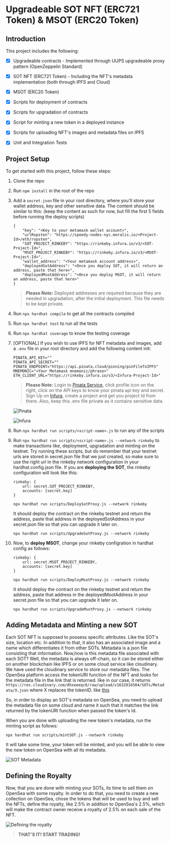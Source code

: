 # Upgradeable SOT NFT (ERC721 Token) & MSOT (ERC20 Token)

## Introduction

This project includes the following:

- [x] Upgradeable contracts - Implemented through UUPS upgradeable proxy pattern (OpenZeppelin Standard)

- [x] SOT NFT (ERC721 Token) - Including the NFT's metadata implementation (both through IPFS and Cloud)

- [x] MSOT (ERC20 Token)

- [x] Scripts for deployment of contracts 

- [x] Scripts for upgradation of contracts

- [x] Script for minting a new token in a deployed instance

- [x] Scripts for uploading NFT's images and metadata files on IPFS

- [x] Unit and Integration Tests

## Project Setup

To get started with this project, follow these steps:
    
1. Clone the repo

2. Run `npm install` in the root of the repo

3. Add a `secret.json` file in your root directory, where you'll store your wallet address, key and other sensitive data. The content should be similar to this: (keep the content as such for now, but fill the first 5 fields before running the deploy scripts)

    ```
    {
        "key": "<Key to your metamask wallet account>",
        "urlRopsten": "https://speedy-nodes-nyc.moralis.io/<Project-Id>/eth/ropsten",
        "SOT_PROJECT_RINKEBY": "https://rinkeby.infura.io/v3/<SOT-Project-Id>",
        "MSOT_PROJECT_RINKEBY": "https://rinkeby.infura.io/v3/<MSOT-Project-Id>",
        "wallet_address": "<Your metamask account address>",
        "deployedSotAddress": "<Once you deploy SOT, it will return an address, paste that here>",
        "deployedMsotAddress": "<Once you deploy MSOT, it will return an address, paste that here>"
    }
    ```
   > **Please Note:**  Deployed addresses are required because they are needed in upgradation, after the initial deployment. This file needs to be kept private.

4. Run `npx hardhat compile` to get all the contracts compiled

5. Run `npx hardhat test` to run all the tests

6. Run `npx hardhat coverage` to know the testing coverage

7. [OPTIONAL] If you wish to use IPFS for NFT metadata and images, add a `.env` file in your root directory and add the following content init:
    ```
    PINATA_API_KEY=""
    PINATA_API_SECRET=""
    PINATA_ENDPOINT="https://api.pinata.cloud/pinning/pinFileToIPFS"
    MNEMONIC="<Your Metamask mnemonic/phrase>"
    ETH_CLIENT_URL="https://rinkeby.infura.io/v3/<Infura-Project-Id>"
    ```
   > **Please Note:**  Login to [Pinata Service](https://app.pinata.cloud/), click profile icon on the right, click on the API keys to know your pinata api key and secret. Sign Up on [Infura](https://infura.io/), create a project and get you project Id from there. Also, keep this .env file private as it contains sensitive data.   
   
    ![Pinata](https://static.slab.com/prod/uploads/7adb25ff/posts/images/J__0NjUkj_6BObi1Q4Q3eRe6.png)

    ![Infura](https://www.trufflesuite.com/img/tutorials/infura/infura-project-details.png)

8. Run `npx hardhat run scripts/<script-name>.js` to run any of the scripts

9. Run `npx hardhat run scripts/<script-name>.js --network rinkeby` to make transactions like, deployment, upgradation and minting on the testnet. Try running these scripts, but do remember that your testnet urls are stored in secret.json file that we just created, so make sure to use the right url in the rinkeby network configuration in your hardhat.config.json file. If you are **deploying the SOT**, the rinkeby configuration will look like this: 

    ```
    rinkeby: {
        url: secret.SOT_PROJECT_RINKEBY, 
        accounts: [secret.key] 
    }
    ```

    `npx hardhat run scripts/DeploySotProxy.js --network rinkeby`

   It should deploy the contract on the rinkeby testnet and return the address, paste that address in the deployedSotAddress in your secret.json file so that you can upgrade it later on.

    `npx hardhat run scripts/UpgradeSotProxy.js --network rinkeby`

10. Now, to **deploy MSOT**, change your rinkeby configration in hardhat config as follows:

    ```
    rinkeby: {
        url: secret.MSOT_PROJECT_RINKEBY, 
        accounts: [secret.key] 
    }
    ```

    `npx hardhat run scripts/DeployMsotProxy.js --network rinkeby`

    It should deploy the contract on the rinkeby testnet and return the address, paste that address in the deployedMsotAddress in your secret.json file so that you can upgrade it later on.

    `npx hardhat run scripts/UpgradeMsotProxy.js --network rinkeby`

## Adding Metadata and Minting a new SOT
Each SOT NFT is supposed to possess specific attributes. Like the SOT's size, location etc. In addition to that, it also has an associated image and a name which differentiates it from other SOTs. Metadata is a json file consisting that information. Now,how is this metadata file associated with each SOT? Well, the metadata is always off-chain, so it can be stored either on another blockchain like IPFS or on some cloud service like cloudinary. We have used the cloudinary service to store our metadata files. The OpenSea platform access the tokenURI function of the NFT and looks for the metadata file in the link that is returned. like in our case, it returns 
`https://res.cloudinary.com/dhxeeeqc8/raw/upload/v1632816504/SOTs/Metadata/X.json` 
where X replaces the tokenID. like [this](https://res.cloudinary.com/dhxeeeqc8/raw/upload/v1632816504/SOTs/Metadata/0.json)

So, in order to display an SOT's metadata on OpenSea, you need to upload the metadata file on some cloud and name it such that it matches the link returned by the tokenURI function when passed the token's Id.

When you are done with uploading the new token's metadata, run the minting script as follows:

`npx hardhat run scripts/mintSOT.js --network rinkeby`

It will take some time, your token will be minted, and you will be able to view the new token on OpenSea with all its metadata.

![SOT Metadata](https://res.cloudinary.com/dhxeeeqc8/image/upload/v1632994755/images/SOT_Metadata.png)

## Defining the Royalty
Now, that you are done with minting your SOTs, its time to sell them on OpenSea with some royalty. In order to do that, you need to create a new collection on OpenSea, chose the tokens that will be used to buy and sell the NFTs, define the royalty, like 2.5% in addition to OpenSea's 2.5%, which will make the contract owner receive a royalty of 2.5% on each sale of the NFT.

![Defining the royalty](https://res.cloudinary.com/dhxeeeqc8/image/upload/v1632995848/images/royalty.png)

> **THAT'S IT!  START TRADING!**
